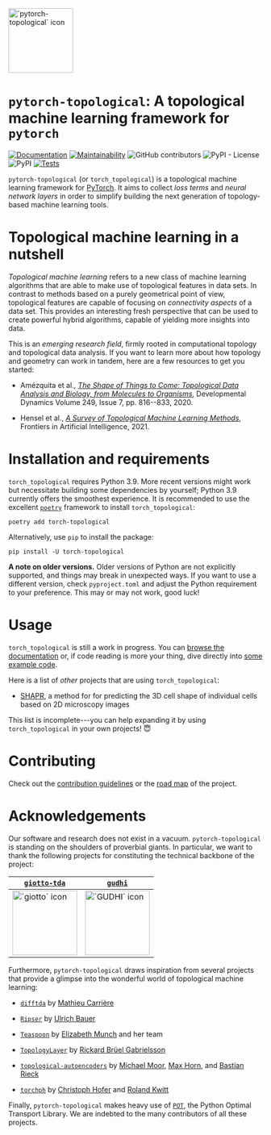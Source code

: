 <img src="https://raw.githubusercontent.com/aidos-lab/pytorch-topological/main/torch_topological.svg" height=128 alt="`pytorch-topological` icon" />

# `pytorch-topological`: A topological machine learning framework for `pytorch`

[![Documentation](https://readthedocs.org/projects/pytorch-topological/badge/?version=latest)](https://pytorch-topological.readthedocs.io/en/latest/?badge=latest) [![Maintainability](https://api.codeclimate.com/v1/badges/397f53d1968f01b86e74/maintainability)](https://codeclimate.com/github/aidos-lab/pytorch-topological/maintainability) ![GitHub contributors](https://img.shields.io/github/contributors/aidos-lab/pytorch-topological) ![PyPI - License](https://img.shields.io/pypi/l/torch_topological) ![PyPI](https://img.shields.io/pypi/v/torch_topological) [![Tests](https://github.com/aidos-lab/pytorch-topological/actions/workflows/run_tests.yaml/badge.svg)](https://github.com/aidos-lab/pytorch-topological/actions/workflows/run_tests.yaml)

`pytorch-topological` (or `torch_topological`) is a topological machine
learning framework for [PyTorch](https://pytorch.org). It aims to
collect *loss terms* and *neural network layers* in order to simplify
building the next generation of topology-based machine learning tools.

# Topological machine learning in a nutshell 

*Topological machine learning* refers to a new class of machine learning
algorithms that are able to make use of topological features in data
sets. In contrast to methods based on a purely geometrical point of
view, topological features are capable of focusing on *connectivity
aspects* of a data set. This provides an interesting fresh perspective
that can be used to create powerful hybrid algorithms, capable of
yielding more insights into data.

This is an *emerging research field*, firmly rooted in computational
topology and topological data analysis. If you want to learn more about
how topology and geometry can work in tandem, here are a few resources
to get you started:

- Amézquita et al., [*The Shape of Things to Come: Topological Data Analysis and Biology,
  from Molecules to Organisms*](https://doi.org/10.1002/dvdy.175), Developmental Dynamics
  Volume 249, Issue 7, pp. 816--833, 2020.

- Hensel et al., [*A Survey of Topological Machine Learning Methods*](https://www.frontiersin.org/articles/10.3389/frai.2021.681108/full),
  Frontiers in Artificial Intelligence, 2021.

# Installation and requirements

`torch_topological` requires Python 3.9. More recent versions might work
but necessitate building some dependencies by yourself; Python 3.9
currently offers the smoothest experience.
It is recommended to use the excellent [`poetry`](https://python-poetry.org) framework
to install `torch_topological`:

```
poetry add torch-topological
```

Alternatively, use `pip` to install the package:

```
pip install -U torch-topological
```

**A note on older versions.** Older versions of Python are not
explicitly supported, and things may break in unexpected ways.
If you want to use a different version, check `pyproject.toml`
and adjust the Python requirement to your preference. This may
or may not work, good luck!

# Usage

`torch_topological` is still a work in progress. You can [browse the documentation](https://pytorch-topological.readthedocs.io)
or, if code reading is more your thing, dive directly into [some example
code](./torch_topological/examples).

Here is a list of *other* projects that are using `torch_topological`:

- [SHAPR](https://github.com/marrlab/SHAPR_torch), a method for for
  predicting the 3D cell shape of individual cells based on 2D
  microscopy images

This list is incomplete---you can help expanding it by using
`torch_topological` in your own projects! :innocent:

# Contributing

Check out the [contribution guidelines](CONTRIBUTING.md) or the [road
map](ROADMAP.md) of the project.

# Acknowledgements

Our software and research does not exist in a vacuum. `pytorch-topological` is standing
on the shoulders of proverbial giants. In particular, we want to thank the
following projects for constituting the technical backbone of the
project:

| [`giotto-tda`](https://github.com/giotto-ai/giotto-tda)       | [`gudhi`](https://github.com/GUDHI/gudhi-devel)<br />       |
|---------------------------------------------------------------|-------------------------------------------------------------|
| <img src="logos/giotto.jpg" height=128 alt="`giotto` icon" /> | <img src="logos/gudhi.png" height=128 alt="`GUDHI` icon" /> |

Furthermore, `pytorch-topological` draws inspiration from several
projects that provide a glimpse into the wonderful world of topological
machine learning:

- [`difftda`](https://github.com/MathieuCarriere/difftda) by [Mathieu Carrière](https://github.com/MathieuCarriere)

- [`Ripser`](https://github.com/Ripser/ripser) by [Ulrich Bauer](https://github.com/ubauer)

- [`Teaspoon`](https://lizliz.github.io/teaspoon/) by [Elizabeth Munch](https://elizabethmunch.com/) and her team

- [`TopologyLayer`](https://github.com/bruel-gabrielsson/TopologyLayer) by [Rickard Brüel Gabrielsson](https://github.com/bruel-gabrielsson)

- [`topological-autoencoders`](https://github.com/BorgwardtLab/topological-autoencoders) by [Michael Moor](https://github.com/mi92), [Max Horn](https://github.com/ExpectationMax), and [Bastian Rieck](https://github.com/Pseudomanifold)

- [`torchph`](https://github.com/c-hofer/torchph) by [Christoph Hofer](https://github.com/c-hofer) and [Roland Kwitt](https://github.com/rkwitt)

Finally, `pytorch-topological` makes heavy use of [`POT`](https://pythonot.github.io), the Python Optimal Transport Library.
We are indebted to the many contributors of all these projects.
